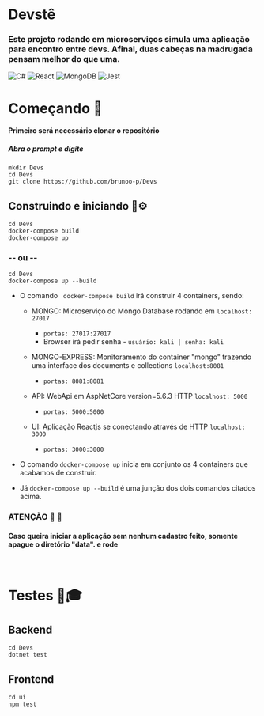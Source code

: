 # Devstê 
<h3>Este projeto rodando em microserviços simula uma aplicação para encontro entre devs. Afinal, duas cabeças na madrugada pensam melhor do que uma. </h3>
<p>
  <img alt="C#" src="https://img.shields.io/badge/C%23-239120?style=for-the-badge&logo=c-sharp&logoColor=white"/>
  <img alt="React" src="https://img.shields.io/badge/react-%2320232a.svg?style=for-the-badge&logo=react&logoColor=%2361DAFB"/>
  <img alt="MongoDB" src ="https://img.shields.io/badge/MongoDB-%234ea94b.svg?style=for-the-badge&logo=mongodb&logoColor=white"/>
  <img alt="Jest" src="https://img.shields.io/badge/-jest-%23C21325?style=for-the-badge&logo=jest&logoColor=white"/>
</p>


# Começando 🚀
<h4>Primeiro será necessário clonar o repositório</h4>
  <h5>Abra o prompt e digite</h5>
  
```shel
mkdir Devs
cd Devs
git clone https://github.com/brunoo-p/Devs
```

## Construindo e iniciando 🔧⚙
```shel
cd Devs
docker-compose build
docker-compose up
```
 ### -- ou -- 

```
cd Devs
docker-compose up --build
```
- O comando ``` docker-compose build``` irá construir 4 containers, sendo:

  - MONGO: Microserviço do Mongo Database rodando em ``localhost: 27017``
      - ``portas: 27017:27017``
      - Browser irá pedir senha -  ``usuário: kali | senha: kali``
      
  - MONGO-EXPRESS: Monitoramento do container "mongo" trazendo uma interface dos documents e collections ```localhost:8081```
      - ``portas: 8081:8081``
      
  - API: WebApi em AspNetCore version=5.6.3  HTTP ``localhost: 5000``
      - ``portas: 5000:5000``
      
  - UI: Aplicação Reactjs  se conectando através de HTTP ``localhost: 3000``
      - ``portas: 3000:3000``
      
  
 - O comando ``docker-compose up`` inicia em conjunto os 4 containers que acabamos de construir.
 
 - Já ``docker-compose up --build`` é uma junção dos dois comandos citados acima.
  

### ATENÇÃO 🛑 🚧
  
 #### Caso queira iniciar a aplicação sem nenhum cadastro feito, somente apague o diretório "data". e rode 

<br/>

# Testes 🚦🎓

## Backend
```shel
cd Devs
dotnet test
```
## Frontend
```shel
cd ui
npm test
```
